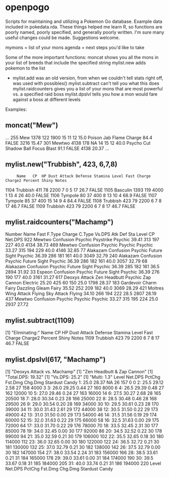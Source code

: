 # openpogo

Scripts for maintaining and utilizing a Pokemon Go database. Example data included in pokedata.rda.
These things helped me learn R, so functions are poorly named, poorly specified, and generally poorly written. I'm sure many useful changes could be made. Suggestions welcome.

mymons = list of your mons
agenda = next steps you'd like to take

Some of the more important functions:
moncat shows you all the mons in your list of breeds that include the specified string
mylist.new adds pokemon to the list
- mylist.add was an old version, from when we couldn't tell stats right off, was used with possibles()
mylist.subtract can't tell you what this does
mylist.raidcounters gives you a list of your mons that are most powerful vs. a specified raid boss
mylist.dpslvl tells you how a mon would fare against a boss at different levels

Examples:
## moncat("Mew")
...
255            Mew 1378 122 1900     15      11      12  15.0 Poison Jab  Flame Charge                84.4 FALSE          3216 15.47
301         Mewtwo 4138 178   NA     14      15      12  40.0 Psycho Cut   Shadow Ball Focus Blast    91.1 FALSE          4138 20.37
...

## mylist.new("Trubbish", 423, 6,7,8)
         Name   CP  HP Dust Attack Defense Stamina Level Fast Charge Charge2 Percent Shiny Notes
1104 Trubbish  411  78 2200      7       0       5    17                        26.7 FALSE
1105 Basculin 1393 119 4000      1      13       4    26                        40.0 FALSE
1106  Tympole   80  37  400      8      13      10     4                        68.9 FALSE
1107  Tympole   85  37  400     15      14       9     4                        84.4 FALSE
1108 Trubbish  423  79 2200      6       7       8    17                        46.7 FALSE
1109 Trubbish  423  79 2200      6       7       8    17                        46.7 FALSE

## mylist.raidcounters("Machamp")
 Number          Name         Fast  F.Type         Charge   C.Type Vs.DPS Atk Def Sta Level   CP Net.DPS
    922        Mewtwo    Confusion Psychic      Psystrike  Psychic  39.41 313 197 227  40.0 4134   38.73
    469        Mewtwo    Confusion Psychic        Psychic  Psychic  33.27 315 194 229  40.0 4146   32.85
     77      Alakazam    Confusion Psychic   Future Sight  Psychic  36.39 286 181 161  40.0 3049   32.79
    240      Alakazam    Confusion Psychic   Future Sight  Psychic  36.39 286 182 161  40.0 3057   32.79
     68      Alakazam    Confusion Psychic   Future Sight  Psychic  36.39 285 182 161  36.5 2894   31.92
     33        Espeon    Confusion Psychic   Future Sight  Psychic  36.39 276 190 177  40.0 3161   31.27
    617 Deoxys Attack Zen Headbutt Psychic     Zap Cannon Electric  25.20 425  60 150  25.0 1798   28.37
    183     Gardevoir        Charm   Fairy Dazzling Gleam    Fairy  35.52 252 209 182  40.0 3069   28.29
    421       Moltres  Wing Attack  Flying     Sky Attack   Flying  34.10 266 194 222  28.5 2807   28.19
    437        Mewtwo    Confusion Psychic        Psychic  Psychic  33.27 315 195 224  25.0 2937   27.72

## mylist.subtract(1109)
[1] "Eliminating:"
         Name  CP HP Dust Attack Defense Stamina Level Fast Charge Charge2 Percent Shiny Notes
1109 Trubbish 423 79 2200      6       7       8    17                        46.7 FALSE

## mylist.dpslvl(617, "Machamp")
[1] "Deoxys Attack vs. Machamp"
[1] "Zen Headbutt & Zap Cannon"
[1] "Total.DPS: 19.32"
[1] "Vs.DPS: 25.2"
[1] "Multi: 1.3"
    Level Net.DPS PctChg Fst.Dmg Chg.Dmg Stardust Candy
 1:  25.0   28.37     NA      26     157        0     0
 2:  25.5   29.12   2.58      27     158     4000     3
 3:  26.0   29.25   0.44      27     160     8000     6
 4:  26.5   29.39   0.48      27     162    12000    10
 5:  27.0   29.46   0.24      27     163    16000    14
 6:  27.5   30.27   2.68      28     165    20500    18
 7:  28.0   30.34   0.23      28     166    25000    22
 8:  28.5   30.48   0.46      28     168    29500    26
 9:  29.0   30.54   0.20      28     169    34000    30
10:  29.5   30.61   0.23      28     170    39000    34
11:  30.0   31.43   2.61      29     172    44000    38
12:  30.5   31.50   0.22      29     173    49000    42
13:  31.0   31.50   0.00      29     173    54000    46
14:  31.5   31.56   0.19      29     174    60000    52
15:  32.0   31.63   0.22      29     175    66000    58
16:  32.5   31.63   0.00      29     175    72000    64
17:  33.0   31.70   0.22      29     176    78000    70
18:  33.5   32.45   2.31      30     177    85000    78
19:  34.0   32.45   0.00      30     177    92000    86
20:  34.5   32.52   0.22      30     178    99000    94
21:  35.0   32.59   0.21      30     179   106000   102
22:  35.5   32.65   0.18      30     180   114000   112
23:  36.0   32.65   0.00      30     180   122000   122
24:  36.5   32.72   0.21      30     181   130000   132
25:  37.0   32.79   0.21      30     182   138000   142
26:  37.5   32.79   0.00      30     182   147000   154
27:  38.0   33.54   2.24      31     183   156000   166
28:  38.5   33.61   0.21      31     184   165000   178
29:  39.0   33.61   0.00      31     184   174000   190
30:  39.5   33.67   0.18      31     185   184000   205
31:  40.0   33.74   0.21      31     186   194000   220
    Level Net.DPS PctChg Fst.Dmg Chg.Dmg Stardust Candy
